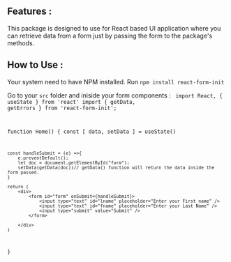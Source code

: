 <h2>Features : </h2>
This package is designed to use for React based UI application where you can retrieve data from a form just by passing the form to the package's methods.

<h2>How to Use : </h2>
Your system need to have NPM installed.
Run <code>npm install react-form-init</code>

Go to your <code>src</code> folder and iniside your form components : 
<code>
import React, { useState } from 'react'
import { getData, getErrors } from 'react-form-init';

function Home() {
    const [ data, setData ] = useState()

    const handleSubmit = (e) =>{
        e.preventDefault();
        let doc = document.getElementById("form");
        setData(getData(doc))// getData() function will return the data inside the form passed.
    } 

    return (
        <div>
            <form id="form" onSubmit={handleSubmit}>
                <input type="text" id="lname" placeholder="Enter your First name" />
                <input type="text" id="fname" placeholder="Enter your Last Name" />
                <input type="submit" value="Submit" />
            </form>

        </div>
    )
}

</code>

